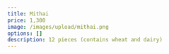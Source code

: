 ```yaml
---
title: Mithai
price: 1,300
image: /images/upload/mithai.png
options: []
description: 12 pieces (contains wheat and dairy)
---
```

